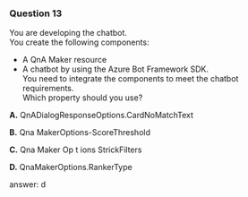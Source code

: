 ### Question 13

You are developing the chatbot.  
You create the following components:  
* A QnA Maker resource  
* A chatbot by using the Azure Bot Framework SDK.  
You need to integrate the components to meet the chatbot requirements.  
Which property should you use?

**A.** QnADialogResponseOptions.CardNoMatchText

**B.** Qna MakerOptions-ScoreThreshold

**C.** Qna Maker Op t ions StrickFilters

**D.** QnaMakerOptions.RankerType

answer: d


